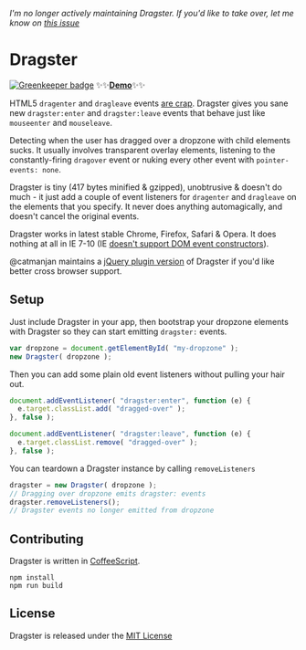 *I'm no longer actively maintaining Dragster. If you'd like to take over, let me know on [this issue](https://github.com/bensmithett/dragster/issues/13)*

# Dragster

[![Greenkeeper badge](https://badges.greenkeeper.io/bensmithett/dragster.svg)](https://greenkeeper.io/)
:sparkles::sparkles:**[Demo](http://bensmithett.github.io/dragster)**:sparkles::sparkles:

HTML5 `dragenter` and `dragleave` events [are crap](http://www.quirksmode.org/blog/archives/2009/09/the_html5_drag.html). Dragster gives you sane new `dragster:enter` and `dragster:leave` events that behave just like `mouseenter` and `mouseleave`.

Detecting when the user has dragged over a dropzone with child elements sucks. It usually involves transparent overlay elements, listening to the constantly-firing `dragover` event or nuking every other event with `pointer-events: none`.

Dragster is tiny (417 bytes minified & gzipped), unobtrusive & doesn't do much - it just add a couple of event listeners for `dragenter` and `dragleave` on the elements that you specify. It never does anything automagically, and doesn't cancel the original events.

Dragster works in latest stable Chrome, Firefox, Safari & Opera. It does nothing at all in IE 7-10 (IE [doesn't support DOM event constructors](http://www.2ality.com/2013/06/triggering-events.html)).

@catmanjan maintains a [jQuery plugin version](https://github.com/catmanjan/jquery-dragster) of Dragster if you'd like better cross browser support.

## Setup

Just include Dragster in your app, then bootstrap your dropzone elements with Dragster so they can start emitting `dragster:` events. 

```javascript
var dropzone = document.getElementById( "my-dropzone" );
new Dragster( dropzone );
```

Then you can add some plain old event listeners without pulling your hair out.

```javascript
document.addEventListener( "dragster:enter", function (e) {
  e.target.classList.add( "dragged-over" );
}, false );

document.addEventListener( "dragster:leave", function (e) {
  e.target.classList.remove( "dragged-over" );
}, false );
```

You can teardown a Dragster instance by calling `removeListeners`

```javascript
dragster = new Dragster( dropzone );
// Dragging over dropzone emits dragster: events
dragster.removeListeners();
// Dragster events no longer emitted from dropzone
```

## Contributing
Dragster is written in [CoffeeScript](http://coffeescript.org/).

```
npm install
npm run build
```

## License
Dragster is released under the [MIT License](http://ben.mit-license.org/)
